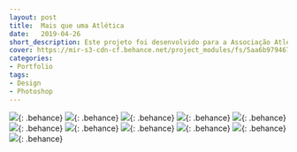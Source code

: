 ```yaml
---
layout: post
title:  Mais que uma Atlética
date:   2019-04-26
short_description: Este projeto foi desenvolvido para a Associação Atlética Acadêmica de Sociais Aplicadas Unicentro Guarapuava, para o evento Econo 2019.
cover: https://mir-s3-cdn-cf.behance.net/project_modules/fs/5aa6b979467533.5cc3a02ee4964.png
categories:
- Portfolio
tags:
- Design
- Photoshop
---
```


![](https://mir-s3-cdn-cf.behance.net/project_modules/fs/5aa6b979467533.5cc3a02ee4964.png){: .behance}
![](https://mir-s3-cdn-cf.behance.net/project_modules/fs/10adae79467533.5cc3a02ee3f4f.png){: .behance}
![](https://mir-s3-cdn-cf.behance.net/project_modules/fs/23223379467533.5cc3a02ee4486.png){: .behance}
![](https://mir-s3-cdn-cf.behance.net/project_modules/fs/11834779467533.5cc3a02ee5223.png){: .behance}
![](https://mir-s3-cdn-cf.behance.net/project_modules/fs/0052da79467533.5cc3a02ee578e.png){: .behance}
![](https://mir-s3-cdn-cf.behance.net/project_modules/fs/c33acb79467533.5cc3a02ee59c0.png){: .behance}
![](https://mir-s3-cdn-cf.behance.net/project_modules/fs/0d947079467533.5cc3a02ee5049.png){: .behance}
![](https://mir-s3-cdn-cf.behance.net/project_modules/fs/6e57e479467533.5cc3a02ee4b6c.png){: .behance}
![](https://mir-s3-cdn-cf.behance.net/project_modules/fs/f9191279467533.5cc3a02ee60a7.png){: .behance}
![](https://mir-s3-cdn-cf.behance.net/project_modules/fs/b7c2fe79467533.5cc3a02ee5529.png){: .behance}
![](https://mir-s3-cdn-cf.behance.net/project_modules/fs/cf81ef79467533.5cc3a02ee5bbe.png){: .behance}



